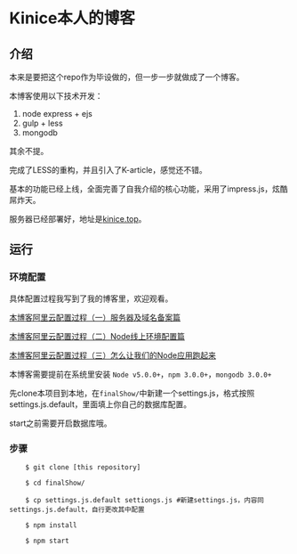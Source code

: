 # Kinice本人的博客

## 介绍

本来是要把这个repo作为毕设做的，但一步一步就做成了一个博客。

本博客使用以下技术开发：

1. node express + ejs
2. gulp + less 
3. mongodb

其余不提。

完成了LESS的重构，并且引入了K-article，感觉还不错。

基本的功能已经上线，全面完善了自我介绍的核心功能，采用了impress.js，炫酷屌炸天。

服务器已经部署好，地址是[kinice.top](http://www.kinice.top)。

## 运行

### 环境配置

具体配置过程我写到了我的博客里，欢迎观看。

[本博客阿里云配置过程（一）服务器及域名备案篇](http://kinice.top/article/570c82d23e1e9f0f76cfc972)

[本博客阿里云配置过程（二）Node线上环境配置篇](http://kinice.top/article/57bb2805e15e9aa25b48cf60)

[本博客阿里云配置过程（三）怎么让我们的Node应用跑起来](http://kinice.top/article/57ebb4ce32c50a670ba94c8f)

本博客需要提前在系统里安装 `Node v5.0.0+`，`npm 3.0.0+`，`mongodb 3.0.0+`

先clone本项目到本地，在`finalShow/`中新建一个settings.js，格式按照settings.js.default，里面填上你自己的数据库配置。

start之前需要开启数据库哦。

### 步骤

```
    $ git clone [this repository]

    $ cd finalShow/

    $ cp settings.js.default settiongs.js #新建settings.js，内容同settings.js.default，自行更改其中配置

    $ npm install

    $ npm start
```
